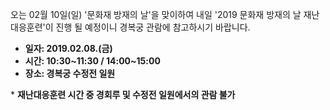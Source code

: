오는 02월 10일(일) '문화재 방재의 날'을 맞이하여 내일 '2019 문화재 방재의 날 재난대응훈련'이 진행 될 예정이니 경복궁 관람에 참고하시기 바랍니다.

- **일자: 2019.02.08.(금)**
- **시간: 10:30~11:30 / 14:00~15:00**
- **장소: 경복궁 수정전 일원**

\* **재난대응훈련 시간 중 경회루 및 수정전 일원에서의 관람 불가**
